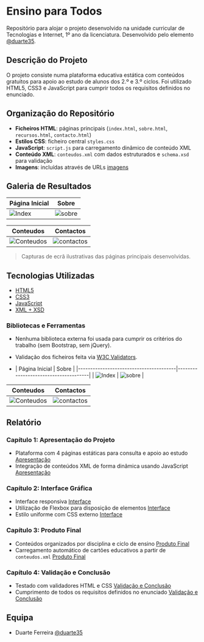 # Ensino para Todos

Repositório para alojar o projeto desenvolvido na unidade curricular de Tecnologias e Internet, 1º ano da licenciatura. Desenvolvido pelo elemento [@duarte35](https://github.com/duarte35).

## Descrição do Projeto

O projeto consiste numa plataforma educativa estática com conteúdos gratuitos para apoio ao estudo de alunos dos 2.º e 3.º ciclos. Foi utilizado HTML5, CSS3 e JavaScript para cumprir todos os requisitos definidos no enunciado.

## Organização do Repositório

* **Ficheiros HTML**: páginas principais (`index.html`, `sobre.html`, `recursos.html`, `contacto.html`) 
* **Estilos CSS**: ficheiro central `styles.css` 
* **JavaScript**: `script.js` para carregamento dinâmico de conteúdo XML 
* **Conteúdo XML**: `conteudos.xml` com dados estruturados e `schema.xsd` para validação 
* **Imagens**: incluídas através de URLs [imagens](doc/images)

## Galeria de Resultados

| Página Inicial                          |     Sobre                           |
|----------------------------------------|--------------------------------------|
| ![Index](doc/images/index.png)        | ![sobre](doc/images/objetivo.png) |

| Conteudos                               | Contactos                           |
|----------------------------------------|--------------------------------------|
| ![Conteudos](doc/images/conteudos.png) | ![contactos](doc/images/contacto.png) |

> Capturas de ecrã ilustrativas das páginas principais desenvolvidas.

## Tecnologias Utilizadas

* [HTML5](https://developer.mozilla.org/pt-PT/docs/Web/HTML)
* [CSS3](https://developer.mozilla.org/pt-PT/docs/Web/CSS)
* [JavaScript](https://developer.mozilla.org/pt-PT/docs/Web/JavaScript)
* [XML + XSD](https://www.w3schools.com/xml/schema_intro.asp)

### Bibliotecas e Ferramentas

* Nenhuma biblioteca externa foi usada para cumprir os critérios do trabalho (sem Bootstrap, sem jQuery).
* Validação dos ficheiros feita via [W3C Validators](https://validator.w3.org/).

* | Página Inicial                          |     Sobre                           |
|----------------------------------------|--------------------------------------|
| ![Index](doc/images/index.png)        | ![sobre](doc/images/objetivo.png) |

| Conteudos                               | Contactos                           |
|----------------------------------------|--------------------------------------|
| ![Conteudos](doc/images/conteudos.png) | ![contactos](doc/images/contacto.png) |

## Relatório

### Capítulo 1: Apresentação do Projeto  
- Plataforma com 4 páginas estáticas para consulta e apoio ao estudo [Apresentação](doc/cd1.md)
- Integração de conteúdos XML de forma dinâmica usando JavaScript [Apresentação](doc/cd1.md)

### Capítulo 2: Interface Gráfica
- Interface responsiva [Interface](doc/cd2.md)
- Utilização de Flexbox para disposição de elementos [Interface](doc/cd2.md)
- Estilo uniforme com CSS externo [Interface](doc/cd2.md)

### Capítulo 3: Produto Final
- Conteúdos organizados por disciplina e ciclo de ensino [Produto Final](doc/cd3.md)
- Carregamento automático de cartões educativos a partir de `conteudos.xml` [Produto Final](doc/cd3.md)

### Capítulo 4: Validação e Conclusão
- Testado com validadores HTML e CSS [Validação e Conclusão](doc/cd4.md)
- Cumprimento de todos os requisitos definidos no enunciado [Validação e Conclusão](doc/cd4.md)

## Equipa

* Duarte Ferreira [@duarte35](https://github.com/duarte35)
